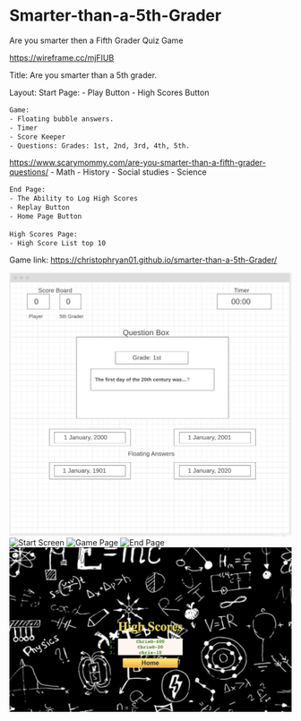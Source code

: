# Smarter-than-a-5th-Grader
Are you smarter then a Fifth Grader Quiz Game

https://wireframe.cc/mjFIUB

Title: Are you smarter than a 5th grader.

Layout:
    Start Page:
    - Play Button
    - High Scores Button

    Game:
    - Floating bubble answers.
    - Timer
    - Score Keeper
    - Questions: Grades: 1st, 2nd, 3rd, 4th, 5th.
https://www.scarymommy.com/are-you-smarter-than-a-fifth-grader-questions/
        - Math
        - History
        - Social studies
        - Science
    
    End Page:
    - The Ability to Log High Scores
    - Replay Button
    - Home Page Button

    High Scores Page:
    - High Score List top 10
    
Game link: https://christophryan01.github.io/smarter-than-a-5th-Grader/

![Wire Frame](https://github.com/christophRyan01/smarter-than-a-5th-Grader/blob/master/screenShots/wireFrame.png)
![Start Screen](https://github.com/christophRyan01/smarter-than-a-5th-Grader/blob/master/screenShots/startScreen.png)
![Game Page](https://github.com/christophRyan01/smarter-than-a-5th-Grader/blob/master/screenShots/gamePage.png)
![End Page](https://github.com/christophRyan01/smarter-than-a-5th-Grader/blob/master/screenShots/endPage.png)
![High Scores](https://github.com/christophRyan01/smarter-than-a-5th-Grader/blob/master/screenShots/highScores.png)


